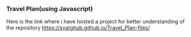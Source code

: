 ### Travel Plan(using Javascript)
Here is the link where i have hosted a project for better understanding of the repository
https://svatghub.github.io/Travel_Plan-files/

